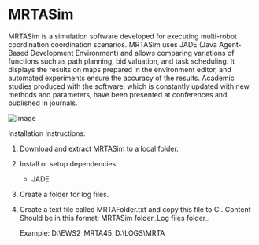 # MRTASim
MRTASim is a simulation software developed for executing multi-robot coordination coordination scenarios. 
MRTASim uses JADE (Java Agent-Based Development Environment) and allows comparing variations of functions such as path planning, bid valuation, and task scheduling. It displays the results on maps prepared in the environment editor, and automated experiments ensure the accuracy of the results. Academic studies produced with the software, which is constantly updated with new methods and parameters, have been presented at conferences and published in journals.

![image](https://github.com/user-attachments/assets/f74a80d2-19c4-4fd8-8d7d-a9a63488ba85)


Installation Instructions: 
1. Download and extract MRTASim to a local folder.
2. Install or setup dependencies
    - JADE
3. Create a folder for log files.
4. Create a text file called MRTAFolder.txt and copy this file to C:.
   Content Should be in this format: MRTASim folder_Log files folder_


   Example: 
   D:\EWS2\_MRTA45_D:\LOGS\MRTA\_

